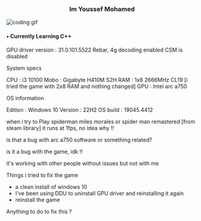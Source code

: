 <h3 align = "center">
  Im Youssef Mohamed
</h3>

<img align="center" src="https://cdn.dribbble.com/users/1059583/screenshots/4171367/media/34e69eb61a7bd8dea1c957a8b82605a7.gif" alt="coding gif">

<h4>
  <bold>
    • Currently Learning C++
  </bold>
</h4>


GPU driver version : 31.0.101.5522
Rebar, 4g decoding enabled 
CSM is disabled 

System specs

CPU : i3 10100
Mobo : Gigabyte H410M S2H
RAM : 1x8 2666MHz CL19 [i tried the game with 2x8 RAM and nothing changed]
GPU : Intel arc a750

OS information

Edition : Windows 10
Version : 22H2
OS build : 19045.4412

when i try to Play spiderman miles morales or spider man remastered [from steam library] it runs at 1fps, no idea why !!

is that a bug with arc a750 software or something related?

is it a bug with the game, idk !!

it's working with other people without issues but not with me

Things i tried to fix the game

- a clean install of windows 10
- I've been using DDU to uninstall GPU driver and reinstalling it again 
- reinstall the game 

Anything to do to fix this ?
